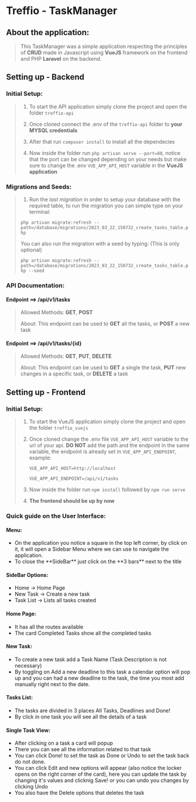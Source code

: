# Treffio - TaskManager

## About the application:
>This TaskManager was a simple application respecting the principles of **CRUD** made in Javascript using **VueJS** framework on the frontend and PHP **Laravel** on the backend.

## Setting up - Backend

### Initial Setup:

>1. To start the API application simply clone the project and open the folder `treffio-api`
> 
>2. Once cloned connect the .env of the `treffio-api` folder to **your MYSQL credentials**
>
>3. After that run `composer install` to install all the dependecies
> 
>4. Now inside the folder run `php artisan serve --port=80`, notice that the port can be changed depending on your needs but make sure to change the .env `VUE_APP_API_HOST` variable in the **VueJS application**

### Migrations and Seeds:
> 1. Run the *last migration* in order to setup your database with the required table, to run the migration you can simple type on your terminal:
> 
>   `php artisan migrate:refresh --path=/database/migrations/2023_03_22_150732_create_tasks_table.php` 
>
> You can also run the migration with a seed by typing: (This is only optional)
>    
>    `php artisan migrate:refresh --path=/database/migrations/2023_03_22_150732_create_tasks_table.php --seed`
>    

### API Documentation:

#### Endpoint ==> /api/v1/tasks
> 
> Allowed Methods: **GET**, **POST**
> 
> About: This endpoint can be used to **GET** all the tasks, or **POST** a new task

#### Endpoint ==> /api/v1/tasks/{id}
>
>Allowed Methods: **GET**, **PUT**, **DELETE**
>
>About: This endpoint can be used to **GET** a single the task, **PUT** new changes in a specific task, or **DELETE** a task

## Setting up - Frontend

### Initial Setup:
>1. To start the VueJS application simply clone the project and open the folder `treffio_vuejs`
> 
>2. Once cloned change the .env file `VUE_APP_API_HOST` variable to the url of your api. **DO NOT** add the path and the endpoint in the same variable, the endpoint is already set in `VUE_APP_API_ENDPOINT`, example: 
>
>     `VUE_APP_API_HOST=http://localhost`
>
>     `VUE_APP_API_ENDPOINT=/api/v1/tasks`
> 
>3. Now inside the folder run `npm install` followed by `npm run serve`
> 
>4. **The frontend should be up by now**
> 

### Quick guide on the User Interface:

#### Menu:
<ul>
  <li>On the application you notice a square in the top left corner, by click on it, it will open a Sidebar Menu where we can use to navigate the application.</li>
  <li>To close the **SideBar** just click on the **3 bars** next to the title</li>
</ul>

#### SideBar Options:
<ul>
  <li>Home -> Home Page</li>
  <li>New Task -> Create a new task</li>
  <li>Task List -> Lists all tasks created</li>
</ul>

#### Home Page:
<ul>
  <li>It has all the routes available</li>
  <li>The card Completed Tasks show all the completed tasks</li>
</ul>

#### New Task:
<ul>
  <li>To create a new task add a Task Name (Task Description is not necessary)</li>
  <li>By toggling on Add a new deadline to this task a calendar option will pop up and you can had a new deadline to the task, the time you most add manually right next to the date.</li>
</ul>

#### Tasks List:
<ul>
  <li>The tasks are divided in 3 places All Tasks, Deadlines and Done!</li>
  <li>By click in one task you will see all the details of a task</li>
</ul>

#### Single Task View:
<ul>
  <li>After clicking on a task a card will popup</li>
  <li>There you can see all the information related to that task</li>
  <li>You can click Done! to set the task as Done or Undo to set the task back do not done.</li>
  <li>You can click Edit and new options will appear (also notice the locker opens on the right corner of the card), here you can update the task by changing it's values and clicknig Save! or you can undo you changes by clicking Undo</li>
  <li>You also have the Delete options that deletes the task</li>
</ul>
